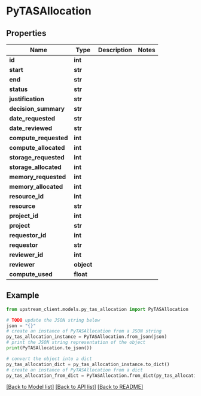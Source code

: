 # PyTASAllocation


## Properties

Name | Type | Description | Notes
------------ | ------------- | ------------- | -------------
**id** | **int** |  | 
**start** | **str** |  | 
**end** | **str** |  | 
**status** | **str** |  | 
**justification** | **str** |  | 
**decision_summary** | **str** |  | 
**date_requested** | **str** |  | 
**date_reviewed** | **str** |  | 
**compute_requested** | **int** |  | 
**compute_allocated** | **int** |  | 
**storage_requested** | **int** |  | 
**storage_allocated** | **int** |  | 
**memory_requested** | **int** |  | 
**memory_allocated** | **int** |  | 
**resource_id** | **int** |  | 
**resource** | **str** |  | 
**project_id** | **int** |  | 
**project** | **str** |  | 
**requestor_id** | **int** |  | 
**requestor** | **str** |  | 
**reviewer_id** | **int** |  | 
**reviewer** | **object** |  | 
**compute_used** | **float** |  | 

## Example

```python
from upstream_client.models.py_tas_allocation import PyTASAllocation

# TODO update the JSON string below
json = "{}"
# create an instance of PyTASAllocation from a JSON string
py_tas_allocation_instance = PyTASAllocation.from_json(json)
# print the JSON string representation of the object
print(PyTASAllocation.to_json())

# convert the object into a dict
py_tas_allocation_dict = py_tas_allocation_instance.to_dict()
# create an instance of PyTASAllocation from a dict
py_tas_allocation_from_dict = PyTASAllocation.from_dict(py_tas_allocation_dict)
```
[[Back to Model list]](../README.md#documentation-for-models) [[Back to API list]](../README.md#documentation-for-api-endpoints) [[Back to README]](../README.md)


